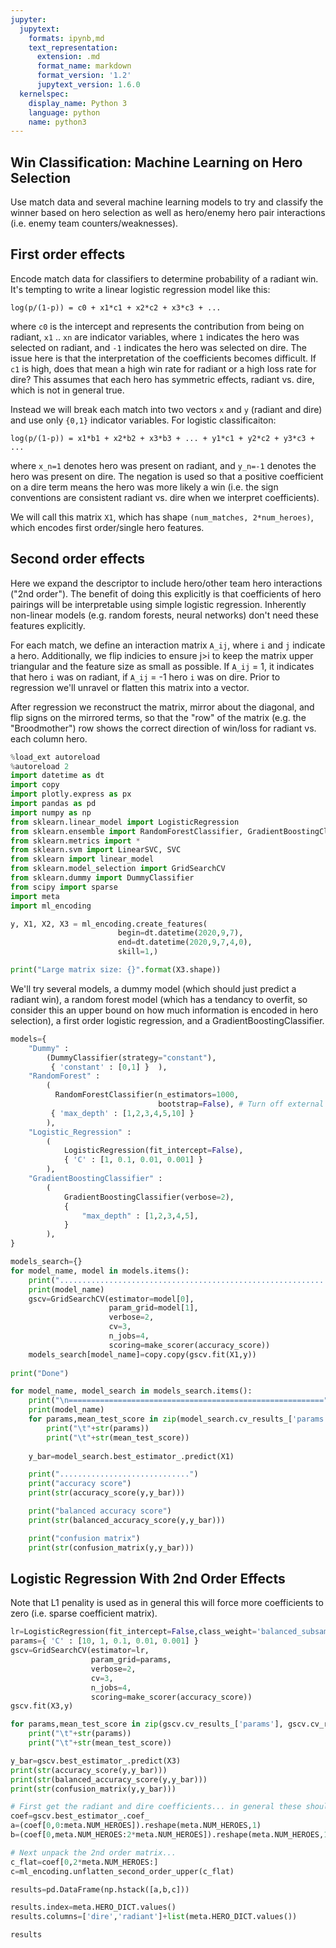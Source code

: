 ```yaml
---
jupyter:
  jupytext:
    formats: ipynb,md
    text_representation:
      extension: .md
      format_name: markdown
      format_version: '1.2'
      jupytext_version: 1.6.0
  kernelspec:
    display_name: Python 3
    language: python
    name: python3
---
```


## Win Classification: Machine Learning on Hero Selection

Use match data and several machine learning models to try and classify the winner based on hero selection 
as well as hero/enemy hero pair interactions (i.e. enemy team counters/weaknesses).

## First order effects

Encode match data for classifiers to determine probability of a radiant win. It's tempting to write a linear logistic regression model like this:

`log(p/(1-p)) = c0 + x1*c1 + x2*c2 + x3*c3 + ... `

where `c0` is the intercept and represents the contribution from being on radiant, `x1` .. `xn` are indicator variables, 
where `1` indicates the hero was selected on radiant, and `-1` indicates the hero was selected on dire. The issue here 
is that the interpretation of the coefficients becomes difficult. If `c1` is high, does that mean a high win rate for 
radiant or a high loss rate for dire? This assumes that each hero has symmetric effects, radiant vs. dire, which is
not in general true.

Instead we will break each match into two vectors `x` and `y` (radiant and dire) and use only `{0,1}` indicator variables. 
For logistic classificaiton:

`log(p/(1-p)) = x1*b1 + x2*b2 + x3*b3 + ... + y1*c1 + y2*c2 + y3*c3 + ...`

where `x_n=1` denotes hero was present on radiant, and `y_n=-1` denotes the hero was present on dire. The negation is used so  that a positive coefficient on a dire term means the hero was more likely a win (i.e. the sign conventions are consistent radiant vs. dire when we interpret coefficients).

We will call this matrix `X1`, which has shape `(num_matches, 2*num_heroes)`, which encodes first order/single hero features.

## Second order effects

Here we expand the descriptor to include hero/other team hero interactions ("2nd order"). The benefit of doing this explicitly is that coefficients of hero pairings will be interpretable using simple logistic regression. Inherently non-linear models (e.g. random forests, neural networks) don't need these features explicitly.

For each match, we define an interaction matrix `A_ij`, where `i` and `j` indicate a hero. Additionally, we flip indicies to ensure j>i to keep the matrix upper triangular and the feature size as small as possible. If `A_ij` = 1, it indicates that hero `i` was on radiant, if `A_ij` = -1 hero `i` was on dire. Prior to regression we'll unravel or flatten this matrix into a vector.

After regression we reconstruct the matrix, mirror about the diagonal, and flip signs on the mirrored terms, so that the "row" of the matrix (e.g. the "Broodmother") row shows the correct direction of win/loss for radiant vs. each column hero.

```python
%load_ext autoreload
%autoreload 2
import datetime as dt
import copy
import plotly.express as px
import pandas as pd
import numpy as np
from sklearn.linear_model import LogisticRegression
from sklearn.ensemble import RandomForestClassifier, GradientBoostingClassifier
from sklearn.metrics import *
from sklearn.svm import LinearSVC, SVC
from sklearn import linear_model
from sklearn.model_selection import GridSearchCV
from sklearn.dummy import DummyClassifier
from scipy import sparse
import meta
import ml_encoding
```

```python
y, X1, X2, X3 = ml_encoding.create_features(
                        begin=dt.datetime(2020,9,7),
                        end=dt.datetime(2020,9,7,4,0),
                        skill=1,)

print("Large matrix size: {}".format(X3.shape))
```

We'll try several models, a dummy model (which should just predict a radiant win), a random forest model (which has a tendancy to overfit, so consider this an upper bound on how much information is encoded in hero selection), a first order logistic regression, and a GradientBoostingClassifier.

```python
models={
    "Dummy" : 
        (DummyClassifier(strategy="constant"),
         { 'constant' : [0,1] }  ),
    "RandomForest" :
        (           
          RandomForestClassifier(n_estimators=1000,                                                                   
                                 bootstrap=False), # Turn off external CV
         { 'max_depth' : [1,2,3,4,5,10] }
        ),
    "Logistic_Regression" :
        (
            LogisticRegression(fit_intercept=False),
            { 'C' : [1, 0.1, 0.01, 0.001] }
        ),
    "GradientBoostingClassifier" :
        (
            GradientBoostingClassifier(verbose=2),
            {                
                "max_depth" : [1,2,3,4,5],
            }
        ),    
}
```

```python
models_search={}
for model_name, model in models.items():
    print("............................................................")
    print(model_name)
    gscv=GridSearchCV(estimator=model[0], 
                      param_grid=model[1],
                      verbose=2,
                      cv=3,
                      n_jobs=4,
                      scoring=make_scorer(accuracy_score))
    models_search[model_name]=copy.copy(gscv.fit(X1,y))
        
print("Done")
```

```python
for model_name, model_search in models_search.items():
    print("\n=========================================================")
    print(model_name)
    for params,mean_test_score in zip(model_search.cv_results_['params'], model_search.cv_results_['mean_test_score']):    
        print("\t"+str(params))
        print("\t"+str(mean_test_score))
        
    y_bar=model_search.best_estimator_.predict(X1)

    print(".............................")
    print("accuracy score")
    print(str(accuracy_score(y,y_bar)))

    print("balanced accuracy score")
    print(str(balanced_accuracy_score(y,y_bar)))

    print("confusion matrix")
    print(str(confusion_matrix(y,y_bar)))
```
## Logistic Regression With 2nd Order Effects

Note that L1 penality is used as in general this will force more coefficients to zero (i.e. sparse coefficient matrix).

```python
lr=LogisticRegression(fit_intercept=False,class_weight='balanced_subsample',penalty='l1', solver='saga')
params={ 'C' : [10, 1, 0.1, 0.01, 0.001] }    
gscv=GridSearchCV(estimator=lr, 
                  param_grid=params,
                  verbose=2,
                  cv=3,
                  n_jobs=4,
                  scoring=make_scorer(accuracy_score))
gscv.fit(X3,y)
```

```python
for params,mean_test_score in zip(gscv.cv_results_['params'], gscv.cv_results_['mean_test_score']):    
    print("\t"+str(params))
    print("\t"+str(mean_test_score))

y_bar=gscv.best_estimator_.predict(X3)
print(str(accuracy_score(y,y_bar)))
print(str(balanced_accuracy_score(y,y_bar)))
print(str(confusion_matrix(y,y_bar)))
```

```python
# First get the radiant and dire coefficients... in general these should be similar
coef=gscv.best_estimator_.coef_
a=(coef[0,0:meta.NUM_HEROES]).reshape(meta.NUM_HEROES,1)
b=(coef[0,meta.NUM_HEROES:2*meta.NUM_HEROES]).reshape(meta.NUM_HEROES,1)
```

```python
# Next unpack the 2nd order matrix...
c_flat=coef[0,2*meta.NUM_HEROES:]
c=ml_encoding.unflatten_second_order_upper(c_flat)
```

```python
results=pd.DataFrame(np.hstack([a,b,c]))
```

```python
results.index=meta.HERO_DICT.values()
results.columns=['dire','radiant']+list(meta.HERO_DICT.values())
```

```python
results
```

```python

```
